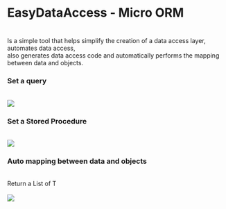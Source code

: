 <h1>EasyDataAccess - Micro ORM<h1></h1> 
Is a simple tool that helps simplify the creation of a data access layer, automates data access, <br>
also generates data access code and automatically performs the mapping between data and objects.<br>

<h3>Set a query</h3><br>
<img src="https://github.com/user-attachments/assets/3a23aaad-e4b3-40e3-8e12-60d03c6803fb">
<br>

<h3>Set a Stored Procedure</h3><br>
<img src="https://github.com/user-attachments/assets/d19cb5a5-9ac8-4e06-b492-269ad80f2a29">
<br>

<h3>Auto mapping between data and objects</h3><br>
Return a List of T <br><br>
<img src="https://github.com/user-attachments/assets/e9c8023f-d7d2-4421-b8d5-a254d4157a4e">
<br>

